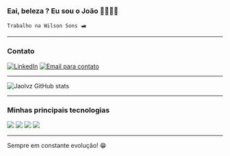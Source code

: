 ### Eai, beleza ? Eu sou o João 😶‍🌫️✌🏾
    Trabalho na Wilson Sons 🛥️    
<hr>


### Contato
[![LinkedIn](https://img.shields.io/badge/LinkedIn-0077B5?style=for-the-badge&logo=linkedin&logoColor=white)](https://www.linkedin.com/in/jaolvzz/)
[![Email para contato](https://img.shields.io/badge/Gmail-D14836?style=for-the-badge&logo=gmail&logoColor=white)](https://www.linkedin.com/in/jaolvzz/)

<hr>

![Jaolvz GitHub stats](https://github-readme-stats.vercel.app/api?username=jaolvz&show_icons=true&theme=dark)

<hr>

### Minhas principais tecnologias

![](https://img.shields.io/badge/Python-3776AB?style=for-the-badge&logo=python&logoColor=white)
![](https://img.shields.io/badge/HTML5-E34F26?style=for-the-badge&logo=html5&logoColor=white)
![](https://img.shields.io/badge/CSS-239120?&style=for-the-badge&logo=css3&logoColor=white)
![](https://img.shields.io/badge/C-00599C?style=for-the-badge&logo=c&logoColor=white)

<hr>
Sempre em constante evolução! 😁
